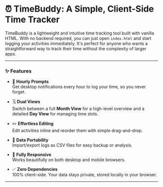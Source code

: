 # ⏰ TimeBuddy: A Simple, Client-Side Time Tracker

TimeBuddy is a lightweight and intuitive time tracking tool built with vanilla HTML. With no backend required, you can just open `index.html` and start logging your activities immediately. It's perfect for anyone who wants a straightforward way to track their time without the complexity of larger apps.

---

### ✨ Features

- 🔔 **Hourly Prompts**  
  Get desktop notifications every hour to log your time, so you never forget.

- 🗓️ **Dual Views**  
  Switch between a full **Month View** for a high-level overview and a detailed **Day View** for managing time slots.

- ✏️ **Effortless Editing**  
  Edit activities inline and reorder them with simple drag-and-drop.

- 🔄 **Data Portability**  
  Import/export logs as CSV files for easy backup or analysis.

- 📱 **Fully Responsive**  
  Works beautifully on both desktop and mobile browsers.

- ✅ **Zero Dependencies**  
  100% client-side. Your data stays private, stored locally in your browser.

---
